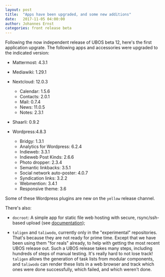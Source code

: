 ```yaml
---
layout: post
title:  "Apps have been upgraded, and some new additions"
date:   2017-11-05 04:00:00
author: Johannes Ernst
categories: front release beta
---
```


Following the now independent release of UBOS beta 12, here's the first application
upgrate. The following apps and accessories were upgraded to the indicated version:

* Mattermost: 4.3.1

* Mediawiki: 1.29.1

* Nextcloud: 12.0.3
  * Calendar: 1.5.6
  * Contacts: 2.0.1
  * Mail: 0.7.4
  * News: 11.0.5
  * Notes: 2.3.1

* Shaarli: 0.9.2

* Wordpress:4.8.3
  * Bridgy: 1.3.1
  * Analytics for Wordpress: 6.2.4
  * Indieweb: 3.3.1
  * Indieweb Post Kinds: 2.6.6
  * Photo dropper: 2.3.4
  * Semantic linkbacks: 3.5.1
  * Social network auto-poster: 4.0.7
  * Syndication links: 3.2.2
  * Webmention: 3.4.1
  * Responsive theme: 3.6

Some of these Wordpress plugins are new on the `yellow` release channel.

There's also:

* `docroot`: A simple app for static file web hosting with secure, rsync/ssh-based upload
  (see <a href="/docs/users/apps/docroot.html">documentation</a>);

* `taligen` and `taliwodo`, currently only in the "experimental" repositories. That's because
  they are not ready for prime time. Except that we have been using them "for reals" already,
  to help with getting the most recent UBOS release out. Such a UBOS release takes many steps,
  including hundreds of steps of manual testing. It's really hard to not lose track!
  `taligen` allows the generation of task lists from modular components, and `taliwodo`
  can render these lists in a web browser and track which ones were done successfully, which
  failed, and which weren't done.
